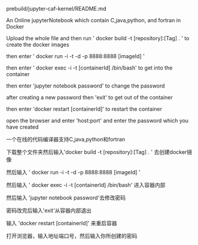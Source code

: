 prebuild/jupyter-caf-kernel/README.md

An Online jupyterNotebook  which contain C,java,python, and fortran in Docker 


Upload the whole file and then run ' docker build -t  [repository]:[Tag]  . ' to create the docker images

then enter ' docker run -i -t -d -p 8888:8888 [imageId] '

then  enter ' docker exec -i -t [containerId] /bin/bash' to get into the container   

then enter 'jupyter notebook password' to change the password

after creating a new password then 'exit' to get out of the container

then enter 'docker restart [containerId]' to restart the container

open the browser and enter 'host:port' and enter the password which you have created

一个在线的代码编译器支持C,java,python和fortran

下载整个文件夹然后输入'docker build -t [repository]:[Tag]  . ' 去创建docker镜像

然后输入  ' docker run -i -t -d -p 8888:8888 [imageId] '

然后输入  ' docker exec -i -t [containerId] /bin/bash' 进入容器内部

然后输入  'jupyter notebook password'去修改密码

密码改完后输入'exit'从容器内部退出

输入 'docker restart [containerId]' 来重启容器

打开浏览器，输入地址端口号，然后输入你所创建的密码

